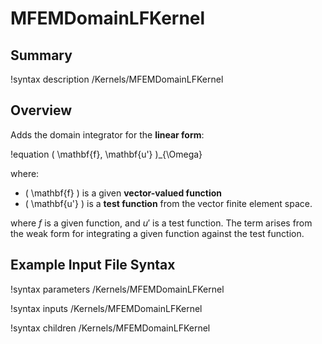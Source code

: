 # MFEMDomainLFKernel

## Summary

!syntax description /Kernels/MFEMDomainLFKernel

## Overview

Adds the domain integrator for the **linear form**:

!equation
( \mathbf{f}, \mathbf{u'} )_{\Omega}

where:
- \( \mathbf{f} \) is a given **vector-valued function**
- \( \mathbf{u'} \) is a **test function** from the vector finite element space.

where $f$ is a given function, and $u'$ is a test function. The term arises from the weak form for integrating a given function against the test function.

## Example Input File Syntax

!syntax parameters /Kernels/MFEMDomainLFKernel

!syntax inputs /Kernels/MFEMDomainLFKernel

!syntax children /Kernels/MFEMDomainLFKernel
